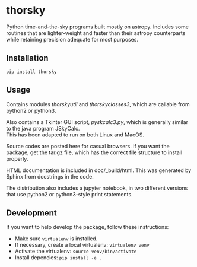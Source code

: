 # thorsky

Python time-and-the-sky programs built mostly on astropy.  Includes some routines that are lighter-weight and faster 
than their astropy counterparts while retaining precision adequate for most purposes.

## Installation

`pip install thorsky`

## Usage 

Contains modules *thorskyutil* and *thorskyclasses3*, which are callable from python2 or python3.  

Also contains a Tkinter GUI script, *pyskcalc3.py*, which is generally similar to the java program JSkyCalc.  
This has been adapted to run on both Linux and MacOS.

Source codes are posted here for casual browsers.  If you want the package, get the tar.gz file, which has the 
correct file structure to install properly.

HTML documentation is included in doc/\_build/html. This was generated by Sphinx from docstrings in the code.

The distribution also includes a jupyter notebook, in two different versions that use python2 or python3-style
print statements.

## Development

If you want to help develop the package, follow these instructions:

* Make sure `virtualenv` is installed.
* If necessary, create a local virtualenv: `virtualenv venv`
* Activate the virtualenv: `source venv/bin/activate`
* Install depencies: `pip install -e .`